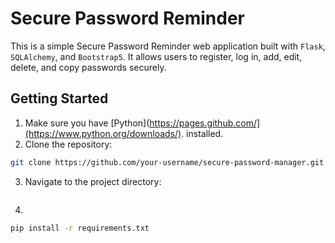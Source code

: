 # Secure Password Reminder

This is a simple Secure Password Reminder web application built with `Flask`, `SQLAlchemy`, and `Bootstrap5`. It allows users to register, log in, add, edit, delete, and copy passwords securely.

## Getting Started

1. Make sure you have [Python](https://pages.github.com/](https://www.python.org/downloads/). installed.
2. Clone the repository:
```bash
git clone https://github.com/your-username/secure-password-manager.git
```
3. Navigate to the project directory:
```bash

```
4. 
```bash
pip install -r requirements.txt
```
  


